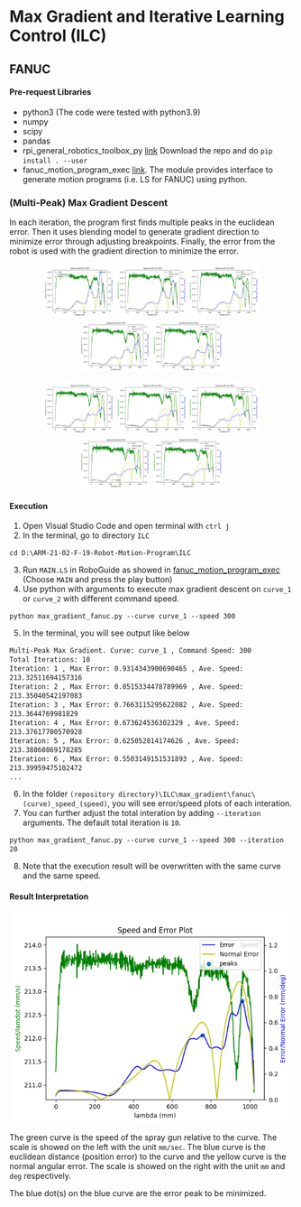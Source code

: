 # Max Gradient and Iterative Learning Control (ILC)

## FANUC

#### Pre-request Libraries

- python3 (The code were tested with python3.9)
- numpy
- scipy
- pandas
- rpi_general_robotics_toolbox_py [link](https://github.com/rpiRobotics/rpi_general_robotics_toolbox_py) Download the repo and do `pip install . --user`
- fanuc_motion_program_exec [link](https://github.com/eric565648/fanuc_motion_program_exec). The module provides interface to generate motion programs (i.e. LS for FANUC) using python.


### (Multi-Peak) Max Gradient Descent

In each iteration, the program first finds multiple peaks in the euclidean error. Then it uses blending model to generate gradient direction to minimize error through adjusting breakpoints. Finally, the error from the robot is used with the gradient direction to minimize the error.

<p align="center">
  <img src="max_gradient/fanuc/curve_1_speed_300/iteration_0.png" width="125" />
  <img src="max_gradient/fanuc/curve_1_speed_300/iteration_1.png" width="125" /> 
  <img src="max_gradient/fanuc/curve_1_speed_300/iteration_2.png" width="125" />
  <img src="max_gradient/fanuc/curve_1_speed_300/iteration_3.png" width="125" />
  <img src="max_gradient/fanuc/curve_1_speed_300/iteration_4.png" width="125" /> 
</p>
<p align="center">
  <img src="max_gradient/fanuc/curve_1_speed_300/iteration_5.png" width="125" />
  <img src="max_gradient/fanuc/curve_1_speed_300/iteration_6.png" width="125" /> 
  <img src="max_gradient/fanuc/curve_1_speed_300/iteration_7.png" width="125" />
  <img src="max_gradient/fanuc/curve_1_speed_300/iteration_8.png" width="125" />
  <img src="max_gradient/fanuc/curve_1_speed_300/iteration_9.png" width="125" /> 
</p>

#### Execution

1. Open Visual Studio Code and open terminal with `ctrl j`
2. In the terminal, go to directory `ILC`
```
cd D:\ARM-21-02-F-19-Robot-Motion-Program\ILC
```
3. Run `MAIN.LS` in RoboGuide as showed in [fanuc_motion_program_exec](https://github.com/eric565648/fanuc_motion_program_exec) (Choose `MAIN` and press the play button)
4. Use python with arguments to execute max gradient descent on `curve_1` or `curve_2` with different command speed.
```
python max_gradient_fanuc.py --curve curve_1 --speed 300
```
5. In the terminal, you will see output like below
```
Multi-Peak Max Gradient. Curve: curve_1 , Command Speed: 300
Total Iterations: 10
Iteration: 1 , Max Error: 0.9314343900690465 , Ave. Speed: 213.32511694157316
Iteration: 2 , Max Error: 0.8515334478789969 , Ave. Speed: 213.35040542197083
Iteration: 3 , Max Error: 0.7663115295622082 , Ave. Speed: 213.3644769981829
Iteration: 4 , Max Error: 0.673624536302329 , Ave. Speed: 213.37617700570928
Iteration: 5 , Max Error: 0.625052814174626 , Ave. Speed: 213.38860869178285
Iteration: 6 , Max Error: 0.5503149151531893 , Ave. Speed: 213.39959475102472
...
```
6. In the folder `(repository directory)\ILC\max_gradient\fanuc\(curve)_speed_(speed)`, you will see error/speed plots of each interation.
7. You can further adjust the total interation by adding `--iteration` arguments. The default total iteration is `10`.
```
python max_gradient_fanuc.py --curve curve_1 --speed 300 --iteration 20
```
8. Note that the execution result will be overwritten with the same curve and the same speed.

#### Result Interpretation
<p align="center">
<img src="max_gradient/fanuc/curve_1_speed_300/iteration_3.png" width="500"/>
</p>

The green curve is the speed of the spray gun relative to the curve. The scale is showed on the left with the unit `mm/sec`. The blue curve is the euclidean distance (position error) to the curve and the yellow curve is the normal angular error. The scale is showed on the right with the unit `mm` and `deg` respectively. 

The blue dot(s) on the blue curve are the error peak to be minimized.